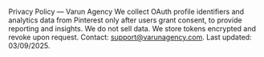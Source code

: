 Privacy Policy — Varun Agency
We collect OAuth profile identifiers and analytics data from Pinterest only after users grant consent, to provide reporting and insights. 
We do not sell data. 
We store tokens encrypted and revoke upon request. 
Contact: support@varunagency.com. Last updated: 03/09/2025.
